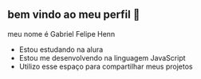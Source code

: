## bem vindo ao meu perfil 🥥

meu nome é Gabriel Felipe Henn

- Estou estudando na alura
- Estou me desenvolvendo na linguagem JavaScript 
- Utilizo esse espaço para  compartilhar meus projetos
